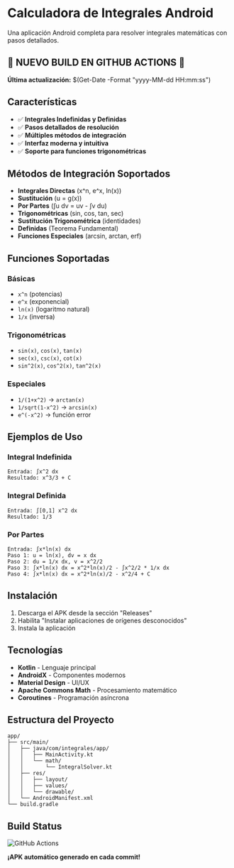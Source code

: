 # Calculadora de Integrales Android

Una aplicación Android completa para resolver integrales matemáticas con pasos detallados.

## 🚀 **NUEVO BUILD EN GITHUB ACTIONS** 🚀

**Última actualización:** $(Get-Date -Format "yyyy-MM-dd HH:mm:ss")

## Características

- ✅ **Integrales Indefinidas y Definidas**
- ✅ **Pasos detallados de resolución**
- ✅ **Múltiples métodos de integración**
- ✅ **Interfaz moderna y intuitiva**
- ✅ **Soporte para funciones trigonométricas**

## Métodos de Integración Soportados

- **Integrales Directas** (x^n, e^x, ln(x))
- **Sustitución** (u = g(x))
- **Por Partes** (∫u dv = uv - ∫v du)
- **Trigonométricas** (sin, cos, tan, sec)
- **Sustitución Trigonométrica** (identidades)
- **Definidas** (Teorema Fundamental)
- **Funciones Especiales** (arcsin, arctan, erf)

## Funciones Soportadas

### Básicas
- `x^n` (potencias)
- `e^x` (exponencial)
- `ln(x)` (logaritmo natural)
- `1/x` (inversa)

### Trigonométricas
- `sin(x)`, `cos(x)`, `tan(x)`
- `sec(x)`, `csc(x)`, `cot(x)`
- `sin^2(x)`, `cos^2(x)`, `tan^2(x)`

### Especiales
- `1/(1+x^2)` → `arctan(x)`
- `1/sqrt(1-x^2)` → `arcsin(x)`
- `e^(-x^2)` → función error

## Ejemplos de Uso

### Integral Indefinida
```
Entrada: ∫x^2 dx
Resultado: x^3/3 + C
```

### Integral Definida
```
Entrada: ∫[0,1] x^2 dx
Resultado: 1/3
```

### Por Partes
```
Entrada: ∫x*ln(x) dx
Paso 1: u = ln(x), dv = x dx
Paso 2: du = 1/x dx, v = x^2/2
Paso 3: ∫x*ln(x) dx = x^2*ln(x)/2 - ∫x^2/2 * 1/x dx
Paso 4: ∫x*ln(x) dx = x^2*ln(x)/2 - x^2/4 + C
```

## Instalación

1. Descarga el APK desde la sección "Releases"
2. Habilita "Instalar aplicaciones de orígenes desconocidos"
3. Instala la aplicación

## Tecnologías

- **Kotlin** - Lenguaje principal
- **AndroidX** - Componentes modernos
- **Material Design** - UI/UX
- **Apache Commons Math** - Procesamiento matemático
- **Coroutines** - Programación asíncrona

## Estructura del Proyecto

```
app/
├── src/main/
│   ├── java/com/integrales/app/
│   │   ├── MainActivity.kt
│   │   └── math/
│   │       └── IntegralSolver.kt
│   ├── res/
│   │   ├── layout/
│   │   ├── values/
│   │   └── drawable/
│   └── AndroidManifest.xml
└── build.gradle
```

## Build Status

![GitHub Actions](https://github.com/Zonnmer/calculadora-integrales-android/workflows/Build%20Android%20APK/badge.svg)

**¡APK automático generado en cada commit!**
